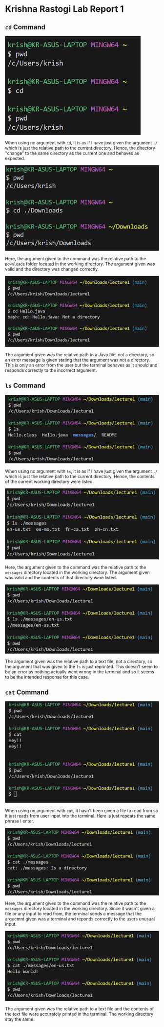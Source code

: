 # Krishna Rastogi Lab Report 1


## `cd` Command
![Image](lab11.png)

When using no argument with `cd`, it is as if I have just given the argument `./` which is just the relative path to the current directory. Hence, the directory "change" to the same directory as the current one and behaves as expected.

![Image](lab12.png)

Here, the argument given to the command was the relative path to the `Downloads` folder located in the working directory. The argument given was valid and the directory was changed correctly. 

![Image](lab13.png)

The argument given was the relative path to a Java file, not a directory, so an error message is given stating that the argument was not a directory. This is only an error from the user but the terminal behaves as it should and responds correctly to the incorrect argument.


## `ls` Command

![Image](lab14.png)

When using no argument with `ls`, it is as if I have just given the argument `./` which is just the relative path to the current directory. Hence, the contents of the current working directory were listed.

![Image](lab15.png)

Here, the argument given to the command was the relative path to the `messages` directory located in the working directory. The argument given was valid and the contents of that directory were listed.

![Image](lab16.png)

The argument given was the relative path to a text file, not a directory, so the argument that was given to the `ls` is just reprinted. This doesn't seem to be an error as nothing actually went wrong in the terminal and so it seems to be the intended response for this case.


## `cat` Command

![Image](lab17.png)

When using no argument with `cat`, it hasn't been given a file to read from so it just reads from user input into the terminal. Here is just repeats the same phrase I enter.

![Image](lab18.png)

Here, the argument given to the command was the relative path to the `messages` directory located in the working directory. Since it wasn't given a file or any input to read from, the terminal sends a message that the arguemnt given was a terminal and reponds correctly to the users unusual input.

![Image](lab19.png)

The argument given was the relative path to a text file and the contents of the text file were accurately printed in the terminal. The working directory stay the same.
